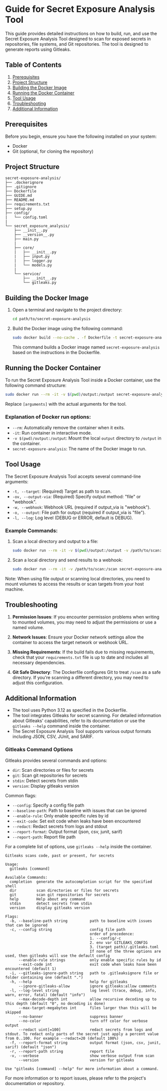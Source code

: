 # Guide for Secret Exposure Analysis Tool

This guide provides detailed instructions on how to build, run, and use the Secret Exposure Analysis Tool designed to scan for exposed secrets in repositories, file systems, and Git repositories. The tool is designed to generate reports using Gitleaks.

## Table of Contents

1. [Prerequisites](#prerequisites)
2. [Project Structure](#project-structure)
3. [Building the Docker Image](#building-the-docker-image)
4. [Running the Docker Container](#running-the-docker-container)
5. [Tool Usage](#tool-usage)
6. [Troubleshooting](#troubleshooting)
7. [Additional Information](#additional-information)

## Prerequisites

Before you begin, ensure you have the following installed on your system:

- Docker
- Git (optional, for cloning the repository)

## Project Structure

```
secret-exposure-analysis/
├── .dockerignore
├── .gitignore
├── Dockerfile
├── GUIDE.md
├── README.md
├── requirements.txt
├── setup.py
├── config/
|   └── config.toml
|
└── secret_exposure_analysis/
    ├── __init__.py
    ├── __version__.py
    ├── main.py
    |
    ├── core/
    |   ├── __init__.py
    |   ├── input.py
    |   ├── logger.py
    |   └── models.py
    |
    └── service/
        ├── __init__.py
        └── gitleaks.py
```

## Building the Docker Image

1. Open a terminal and navigate to the project directory:

   ```bash
   cd path/to/secret-exposure-analysis
   ```

2. Build the Docker image using the following command:

   ```bash
   sudo docker build --no-cache . -f Dockerfile -t secret-exposure-analysis:latest
   ```

   This command builds a Docker image named `secret-exposure-analysis` based on the instructions in the Dockerfile.

## Running the Docker Container

To run the Secret Exposure Analysis Tool inside a Docker container, use the following command structure:

```bash
sudo docker run --rm -it -v $(pwd)/output:/output secret-exposure-analysis [arguments]
```

Replace `[arguments]` with the actual arguments for the tool.

### Explanation of Docker run options:

- `--rm`: Automatically remove the container when it exits.
- `-it`: Run container in interactive mode.
- `-v $(pwd)/output:/output`: Mount the local `output` directory to `/output` in the container.
- `secret-exposure-analysis`: The name of the Docker image to run.

## Tool Usage

The Secret Exposure Analysis Tool accepts several command-line arguments:

- `-t, --target`: (Required) Target as path to scan.
- `-ov, --output-via`: (Required) Specify output method: "file" or "webhook".
- `-w, --webhook`: Webhook URL (required if output_via is "webhook").
- `-o, --output`: File path for output (required if output_via is "file").
- `-l, --log`: Log level (DEBUG or ERROR, default is DEBUG).

### Example Commands:

1. Scan a local directory and output to a file:
   ```bash
   sudo docker run --rm -it -v $(pwd)/output:/output -v /path/to/scan:/scan secret-exposure-analysis -t /scan -ov file -o /output/results.json
   ```

2. Scan a local directory and send results to a webhook:
   ```bash
   sudo docker run --rm -it -v /path/to/scan:/scan secret-exposure-analysis -t /scan -ov webhook -w https://webhook.site/your-unique-url
   ```


Note: When using file output or scanning local directories, you need to mount volumes to access the results or scan targets from your host machine.

## Troubleshooting

1. **Permission Issues**: If you encounter permission problems when writing to mounted volumes, you may need to adjust the permissions or use a named volume.

2. **Network Issues**: Ensure your Docker network settings allow the container to access the target network or webhook URL.

3. **Missing Requirements**: If the build fails due to missing requirements, check that your `requirements.txt` file is up to date and includes all necessary dependencies.

4. **Git Safe Directory**: The Dockerfile configures Git to treat `/scan` as a safe directory. If you're scanning a different directory, you may need to adjust this configuration.

## Additional Information

- The tool uses Python 3.12 as specified in the Dockerfile.
- The tool integrates Gitleaks for secret scanning. For detailed information about Gitleaks' capabilities, refer to its documentation or use the `gitleaks --help` command inside the container.
- The Secret Exposure Analysis Tool supports various output formats including JSON, CSV, JUnit, and SARIF.

### Gitleaks Command Options

Gitleaks provides several commands and options:

- `dir`: Scan directories or files for secrets
- `git`: Scan git repositories for secrets
- `stdin`: Detect secrets from stdin
- `version`: Display gitleaks version

Common flags:

- `--config`: Specify a config file path
- `--baseline-path`: Path to baseline with issues that can be ignored
- `--enable-rule`: Only enable specific rules by id
- `--exit-code`: Set exit code when leaks have been encountered
- `--redact`: Redact secrets from logs and stdout
- `--report-format`: Output format (json, csv, junit, sarif)
- `--report-path`: Report file path

For a complete list of options, use `gitleaks --help` inside the container.

```
Gitleaks scans code, past or present, for secrets

Usage:
  gitleaks [command]

Available Commands:
  completion  generate the autocompletion script for the specified shell
  dir         scan directories or files for secrets
  git         scan git repositories for secrets
  help        Help about any command
  stdin       detect secrets from stdin
  version     display gitleaks version

Flags:
  -b, --baseline-path string          path to baseline with issues that can be ignored
  -c, --config string                 config file path
                                      order of precedence:
                                      1. --config/-c
                                      2. env var GITLEAKS_CONFIG
                                      3. (target path)/.gitleaks.toml
                                      If none of the three options are used, then gitleaks will use the default config
      --enable-rule strings           only enable specific rules by id
      --exit-code int                 exit code when leaks have been encountered (default 1)
  -i, --gitleaks-ignore-path string   path to .gitleaksignore file or folder containing one (default ".")
  -h, --help                          help for gitleaks
      --ignore-gitleaks-allow         ignore gitleaks:allow comments
  -l, --log-level string              log level (trace, debug, info, warn, error, fatal) (default "info")
      --max-decode-depth int          allow recursive decoding up to this depth (default "0", no decoding is done)
      --max-target-megabytes int      files larger than this will be skipped
      --no-banner                     suppress banner
      --no-color                      turn off color for verbose output
      --redact uint[=100]             redact secrets from logs and stdout. To redact only parts of the secret just apply a percent value from 0..100. For example --redact=20 (default 100%)
  -f, --report-format string          output format (json, csv, junit, sarif) (default "json")
  -r, --report-path string            report file
  -v, --verbose                       show verbose output from scan
      --version                       version for gitleaks

Use "gitleaks [command] --help" for more information about a command.
```

For more information or to report issues, please refer to the project's documentation or repository.